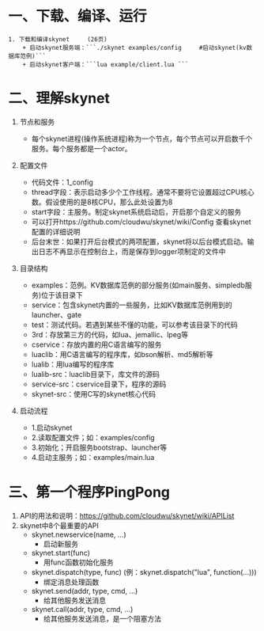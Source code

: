 # 一、下载、编译、运行 
    1. 下载和编译skynet     (26页)
        + 启动skynet服务端：```./skynet examples/config     #启动skynet(kv数据库范例)```
        + 启动skynet客户端：```lua example/client.lua ```

# 二、理解skynet
1. 节点和服务
	+ 每个skynet进程(操作系统进程)称为一个节点，每个节点可以开启数千个服务。每个服务都是一个actor。

2. 配置文件
	+ 代码文件：1_config
	+ thread字段：表示启动多少个工作线程。通常不要将它设置超过CPU核心数。假设使用的是8核CPU，那么此处设置为8
	+ start字段：主服务。制定skynet系统启动后，开启那个自定义的服务
	+ 可以打开https://github.com/cloudwu/skynet/wiki/Config 查看skynet配置的详细说明
	+ 后台末世：如果打开后台模式的两项配置，skynet将以后台模式启动。输出日志不再显示在控制台上，而是保存到logger项制定的文件中

3. 目录结构
	+ examples：范例。KV数据库范例的部分服务(如main服务、simpledb服务)位于该目录下
	+ service：包含skynet内置的一些服务，比如KV数据库范例用到的launcher、gate
	+ test：测试代码。若遇到某些不懂的功能，可以参考该目录下的代码
	+ 3rd：存放第三方的代码，如lua、jemallic、lpeg等
	+ cservice：存放内置的用C语言编写的服务
	+ luaclib：用C语言编写的程序库，如bson解析、md5解析等
	+ lualib：用lua编写的程序库
	+ lualib-src：luaclib目录下，库文件的源码
	+ service-src：cservice目录下，程序的源码
	+ skynet-src：使用C写的skynet核心代码

4. 启动流程
	+ 1.启动skynet
	+ 2.读取配置文件；如：examples/config
	+ 3.初始化；开启服务bootstrap、launcher等
	+ 4.启动主服务；如：examples/main.lua


# 三、第一个程序PingPong
1. API的用法和说明：https://github.com/cloudwu/skynet/wiki/APIList
2. skynet中8个最重要的API
	+ skynet.newservice(name, ...)
		+ 启动新服务
	+ skynet.start(func)
		+ 用func函数初始化服务
	+ skynet.dispatch(type, func)	(例：skynet.dispatch("lua", function(...)))
		+ 绑定消息处理函数
	+ skynet.send(addr, type, cmd, ...)
		+ 给其他服务发送消息
	+ skynet.call(addr, type, cmd, ...)
		+ 给其他服务发送消息，是一个阻塞方法	